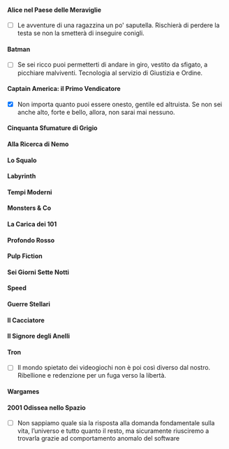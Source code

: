 #### Alice nel Paese delle Meraviglie
- [ ] Le avventure di una ragazzina un po' saputella. Rischierà di perdere la testa se non la smetterà di inseguire conigli.

#### Batman
- [ ] Se sei ricco puoi permetterti di andare in giro, vestito da sfigato, a picchiare malviventi. Tecnologia al servizio di Giustizia e Ordine.

#### Captain America: il Primo Vendicatore
- [x] Non importa quanto puoi essere onesto, gentile ed altruista. Se non sei anche alto, forte e bello, allora, non sarai mai nessuno.

#### Cinquanta Sfumature di Grigio


#### Alla Ricerca di Nemo


#### Lo Squalo


#### Labyrinth

#### Tempi Moderni

#### Monsters & Co


#### La Carica dei 101


#### Profondo Rosso


#### Pulp Fiction


#### Sei Giorni Sette Notti

#### Speed


#### Guerre Stellari


#### Il Cacciatore


#### Il Signore degli Anelli


#### Tron
- [ ] Il mondo spietato dei videogiochi non è poi così diverso dal nostro. Ribellione e redenzione per un fuga verso la libertà.

#### Wargames


#### 2001 Odissea nello Spazio
- [ ] Non sappiamo quale sia la risposta alla domanda fondamentale sulla vita, l’universo e tutto quanto il resto, ma sicuramente riusciremo a trovarla grazie ad comportamento anomalo del software
